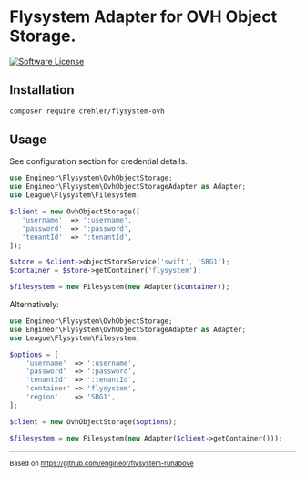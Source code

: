 # Flysystem Adapter for **OVH** Object Storage.

[![Software License](https://img.shields.io/badge/license-MIT-brightgreen.svg?style=flat-square)](LICENSE)

## Installation

```bash
composer require crehler/flysystem-ovh
```

## Usage

See configuration section for credential details.

```php
use Engineor\Flysystem\OvhObjectStorage;
use Engineor\Flysystem\OvhObjectStorageAdapter as Adapter;
use League\Flysystem\Filesystem;

$client = new OvhObjectStorage([
   'username'  => ':username',
   'password'  => ':password',
   'tenantId'  => ':tenantId',
]);

$store = $client->objectStoreService('swift', 'SBG1');
$container = $store->getContainer('flysystem');

$filesystem = new Filesystem(new Adapter($container));
```

Alternatively:

```php
use Engineor\Flysystem\OvhObjectStorage;
use Engineor\Flysystem\OvhObjectStorageAdapter as Adapter;
use League\Flysystem\Filesystem;

$options = [
    'username'  => ':username',
    'password'  => ':password',
    'tenantId'  => ':tenantId',
    'container' => 'flysystem',
    'region'    => 'SBG1',
];

$client = new OvhObjectStorage($options);

$filesystem = new Filesystem(new Adapter($client->getContainer()));
```

***

<sup>Based on https://github.com/engineor/flysystem-runabove<sup>